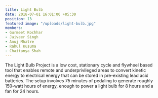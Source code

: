 ```yaml
---
title: Light Bulb
date: 2018-07-01 16:01:00 +05:30
position: 13
featured image: "/uploads/light-bulb.jpg"
members:
- Gurmeet Kochhar
- Jaiveer Singh
- Anuj Mhatre
- Rahul Kusuma
- Chaitanya Shah
---
```


The Light Bulb Project is a low cost, stationary cycle and flywheel based tool that enables remote and underprivileged areas to convert kinetic energy to electrical energy that can be stored in pre-existing lead acid batteries. The setup involves 75 minutes of pedaling to generate roughly 150-watt hours of energy, enough to power a light bulb for 8 hours and a fan for 24 hours.
